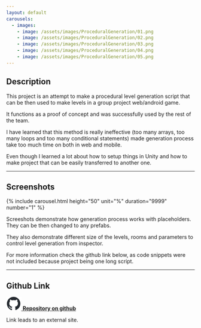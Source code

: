 ```yaml
---
layout: default
carousels:
  - images: 
    - image: /assets/images/ProceduralGeneration/01.png
    - image: /assets/images/ProceduralGeneration/02.png
    - image: /assets/images/ProceduralGeneration/03.png
    - image: /assets/images/ProceduralGeneration/04.png
    - image: /assets/images/ProceduralGeneration/05.png
---
```

<!-- -->

## Description

This project is an attempt to make a procedural level generation script that can be then used to make levels in a group project web/android game.

It functions as a proof of concept and was successfully used by the rest of the team.

I have learned that this method is really ineffective (too many arrays, too many loops and too many conditional statements) made generation process take too much time on both in web and mobile.

Even though I learned a lot about how to setup things in Unity and how to make project that can be easily transferred to another one.

* * *

## Screenshots
  
{% include carousel.html height="50" unit="%" duration="9999" number="1" %}

Screeshots demonstrate how generation process works with placeholders. They can be then changed to any prefabs. 

They also demonstrate different size of the levels, rooms and parameters to control level generation from inspector. 

For more information check the github link below, as code snippets were not included because project being one long script.

* * *

## Github Link
[![GithubLogo](/assets/images/github-icon.svg) **Repository on github**](https://github.com/Yagami19/CorpoShooter)

Link leads to an external site.

